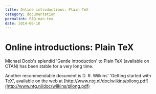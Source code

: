 ```yaml
---
title: Online introductions: Plain TeX
category: documentation
permalink: FAQ-man-tex
date: 2014-06-10
---
```


# Online introductions: Plain TeX

Michael Doob's splendid 'Gentle Introduction' to Plain TeX
(available on CTAN) has been stable for a very long time.

Another recommendable document is D. R.&nbsp;Wilkins' 'Getting started with TeX',
available on the web at
[http://www.ntg.nl/doc/wilkins/pllong.pdf](http://www.ntg.nl/doc/wilkins/pllong.pdf)

